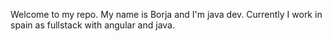 Welcome to my repo. My name is Borja and I'm java dev. Currently I work in spain as fullstack with angular and java.   
